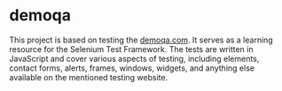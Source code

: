 # demoqa
This project is based on testing the [demoqa.com](https://www.toolsqa.com). It serves as a learning resource for the Selenium Test Framework. The tests are written in JavaScript and cover various aspects of testing, including elements, contact forms, alerts, frames, windows, widgets, and anything else available on the mentioned testing website.
